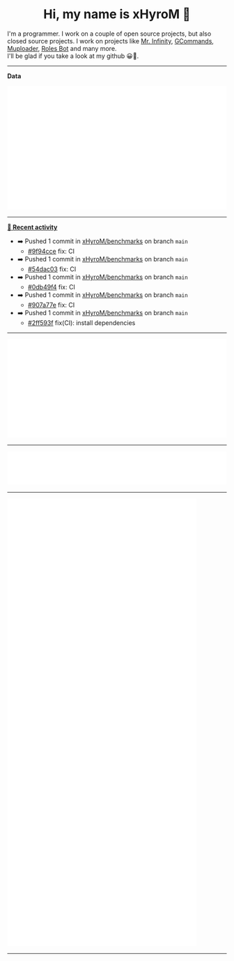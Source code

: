 <p align="center">
    <!-- <img src="https://avatars.githubusercontent.com/u/56601352" width="192" alt="hyro's pfp" /> -->
    <h1 align="center">Hi, my name is xHyroM 👋</h1>
</p>

I'm a programmer. I work on a couple of open source projects, but also closed source projects. I work on projects like [Mr. Infinity](https://discord.com/oauth2/authorize?client_id=720321585625694239&scope=bot%20applications.commands&permissions=8&redirect_uri=https://blobs.gq/imanager&prompt=consent&response_type=code), [GCommands](https://github.com/Garlic-Team/GCommands), [Muploader](https://github.com/xHyroM/Muploader), [Roles Bot](https://github.com/xHyroM/roles-bot) and many more.  
I'll be glad if you take a look at my github 😀👀.

___
**Data**

<img src="https://github.com/xHyroM/xHyroM/blob/master/.cache/base.svg">

___

**[📰 Recent activity](https://github.com/xHyroM)**
* ➡️ Pushed 1 commit in [xHyroM/benchmarks](https://github.com/xHyroM/benchmarks) on branch `main`
  * [#9f94cce](https://github.com/xHyroM/benchmarks/commit/9f94cce) fix: CI
* ➡️ Pushed 1 commit in [xHyroM/benchmarks](https://github.com/xHyroM/benchmarks) on branch `main`
  * [#54dac03](https://github.com/xHyroM/benchmarks/commit/54dac03) fix: CI
* ➡️ Pushed 1 commit in [xHyroM/benchmarks](https://github.com/xHyroM/benchmarks) on branch `main`
  * [#0db49f4](https://github.com/xHyroM/benchmarks/commit/0db49f4) fix: CI
* ➡️ Pushed 1 commit in [xHyroM/benchmarks](https://github.com/xHyroM/benchmarks) on branch `main`
  * [#907a77e](https://github.com/xHyroM/benchmarks/commit/907a77e) fix: CI
* ➡️ Pushed 1 commit in [xHyroM/benchmarks](https://github.com/xHyroM/benchmarks) on branch `main`
  * [#2ff593f](https://github.com/xHyroM/benchmarks/commit/2ff593f) fix(CI): install dependencies


___

<img src="https://github.com/xHyroM/xHyroM/blob/master/.cache/isocalendar.svg">

___

<img src="https://github.com/xHyroM/xHyroM/blob/master/.cache/languages.svg">

___

<img src="https://github.com/xHyroM/xHyroM/blob/master/.cache/achievements.svg">

___

